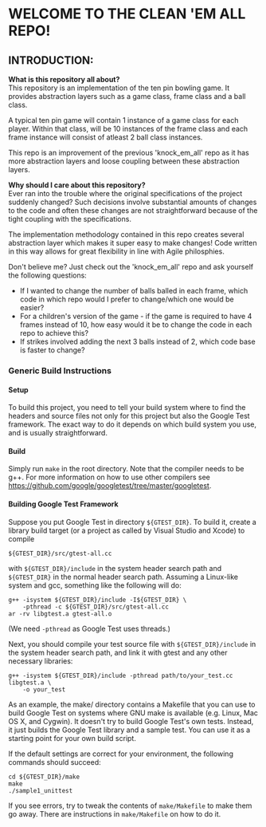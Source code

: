 # WELCOME TO THE CLEAN 'EM ALL REPO!

## INTRODUCTION:
**What is this repository all about?**  
This repository is an implementation of the ten pin bowling game.
It provides abstraction layers such as a game class, frame class and a ball class.

A typical ten pin game will contain 1 instance of a game class for each player.
Within that class, will be 10 instances of the frame class and each frame
instance will consist of atleast 2 ball class instances.

This repo is an improvement of the previous 'knock_em_all' repo as it has more abstraction layers
and loose coupling between these abstraction layers.

**Why should I care about this repository?**  
Ever ran into the trouble where the original specifications of the project suddenly changed?
Such decisions involve substantial amounts of changes to the code and often these changes
are not straightforward because of the tight coupling with the specifications.

The implementation methodology contained in this repo creates several abstraction layer which
makes it super easy to make changes! Code written in this way allows for great flexibility in line with Agile philosphies.

Don't believe me? Just check out the 'knock_em_all' repo and ask yourself the following questions:
- If I wanted to change the number of balls balled in each frame, which code in which repo would I prefer to change/which one would be easier?
- For a children's version of the game - if the game is required to have 4 frames instead of 10, how easy would it be to change the code in each repo to achieve this?
- If strikes involved adding the next 3 balls instead of 2, which code base is faster to change?

### Generic Build Instructions

#### Setup

To build this project, you need to tell your build system where to find the headers
and source files not only for this project but also the Google Test framework.
The exact way to do it depends on which build system you use, and is usually straightforward.

#### Build

Simply run `make` in the root directory. Note that the compiler needs to be g++.
For more information on how to use other compilers see <https://github.com/google/googletest/tree/master/googletest>.

#### Building Google Test Framework

Suppose you put Google Test in directory `${GTEST_DIR}`. To build it, create a
library build target (or a project as called by Visual Studio and Xcode) to
compile

    ${GTEST_DIR}/src/gtest-all.cc

with `${GTEST_DIR}/include` in the system header search path and `${GTEST_DIR}`
in the normal header search path. Assuming a Linux-like system and gcc,
something like the following will do:

    g++ -isystem ${GTEST_DIR}/include -I${GTEST_DIR} \
        -pthread -c ${GTEST_DIR}/src/gtest-all.cc
    ar -rv libgtest.a gtest-all.o

(We need `-pthread` as Google Test uses threads.)

Next, you should compile your test source file with `${GTEST_DIR}/include` in
the system header search path, and link it with gtest and any other necessary
libraries:

    g++ -isystem ${GTEST_DIR}/include -pthread path/to/your_test.cc libgtest.a \
        -o your_test

As an example, the make/ directory contains a Makefile that you can use to build
Google Test on systems where GNU make is available (e.g. Linux, Mac OS X, and
Cygwin). It doesn't try to build Google Test's own tests. Instead, it just
builds the Google Test library and a sample test. You can use it as a starting
point for your own build script.

If the default settings are correct for your environment, the following commands
should succeed:

    cd ${GTEST_DIR}/make
    make
    ./sample1_unittest

If you see errors, try to tweak the contents of `make/Makefile` to make them go
away. There are instructions in `make/Makefile` on how to do it.
